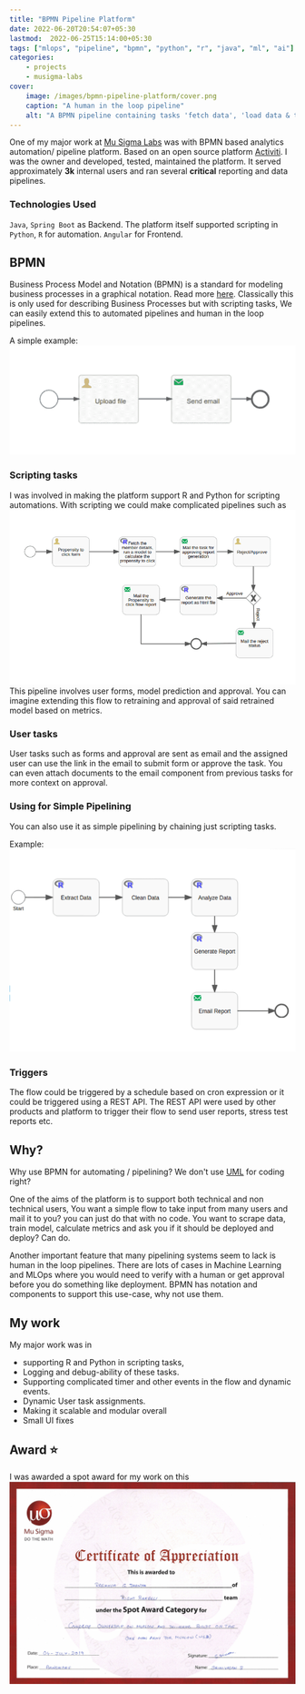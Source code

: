```yaml
---
title: "BPMN Pipeline Platform"
date: 2022-06-20T20:54:07+05:30
lastmod:  2022-06-25T15:14:00+05:30
tags: ["mlops", "pipeline", "bpmn", "python", "r", "java", "ml", "ai"]
categories:
    - projects
    - musigma-labs
cover:
    image: /images/bpmn-pipeline-platform/cover.png
    caption: "A human in the loop pipeline"
    alt: "A BPMN pipeline containing tasks 'fetch data', 'load data & train model', 'approval from owner', 'deploy model' and 'email on failure to fetch data'. All script tasks are python"
---
```

One of my major work at [Mu Sigma Labs](https://www.mu-sigma.com/our-platform/business-intelligence-services-innovation-lab) was with BPMN based analytics automation/ pipeline platform. Based on an open source platform [Activiti](https://www.activiti.org/). I was the owner and developed, tested, maintained the platform. 
It served approximately **3k** internal users and ran several **critical** reporting and data pipelines.
 
### Technologies Used
`Java`, `Spring Boot` as Backend. The platform itself supported scripting in `Python`, `R` for automation. `Angular` for Frontend.


## BPMN
Business Process Model and Notation (BPMN) is a standard for modeling business processes in a graphical notation. Read more [here](https://en.wikipedia.org/wiki/Business_Process_Model_and_Notation). Classically this is only used for describing Business Processes but with scripting tasks, We can easily extend this to automated pipelines and human in the loop pipelines.

A simple example:
![flow that takes input file and mails](/images/bpmn-pipeline-platform/simple-example.png)

### Scripting tasks
I was involved in making the platform support R and Python for scripting automations. With scripting we could make complicated pipelines such as 
![A propensity to click prediction flow](/images/bpmn-pipeline-platform/flow-example-1.png)
This pipeline involves user forms, model prediction and approval. You can imagine extending this flow to retraining and approval of said retrained model based on metrics.

### User tasks
User tasks such as forms and approval are sent as email and the assigned user can use the link in the email to submit form or approve the task. You can even attach documents to the email component from previous tasks for more context on approval.

### Using for Simple Pipelining
You can also use it as simple pipelining by chaining just scripting tasks.

Example: 
![A scraping pipeline with just scripting and email tasks](/images/bpmn-pipeline-platform/pipeline-example.png)

### Triggers
The flow could be triggered by a schedule based on cron expression or it could be triggered using a REST API. The REST API were used by other products and platform to trigger their flow to send user reports, stress test reports etc.

## Why?
Why use BPMN for automating / pipelining? We don't use [UML](https://en.wikipedia.org/wiki/Unified_Modeling_Language) for coding right?

One of the aims of the platform is to support both technical and non technical users, You want a simple flow to take input from many users and mail it to you? you can just do that with no code. You want to scrape data, train model, calculate metrics and ask you if it should be deployed and deploy? Can do.

Another important feature that many pipelining systems seem to lack is human in the loop pipelines. There are lots of cases in Machine Learning and MLOps where you would need to verify with a human or get approval before you do something like deployment. BPMN has notation and components to support this use-case, why not use them.

## My work
My major work was in 
- supporting R and Python in scripting tasks,
- Logging and debug-ability of these tasks. 
- Supporting complicated timer and other events in the flow and dynamic events. 
- Dynamic User task assignments.
- Making it scalable and modular overall
- Small UI fixes

## Award ⭐️
I was awarded a spot award for my work on this
![spot award](/images/bpmn-pipeline-platform/spot_award_2.png) 



